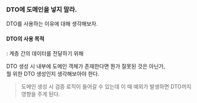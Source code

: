 ### DTO에 도메인을 넣지 말라.

DTO를 사용하는 이유에 대해 생각해보자.

#### DTO의 사용 목적

: 계층 간의 데이터를 전달하기 위해

DTO 생성 시 내부에 도메인 객체가 존재한다면 뭔가 잘못된 것은 아닌가,  
뭘 위한 DTO 생성인지 생각해보아야 한다.

> 도메인 생성 시 검증 로직이 들어갈 수 있는데 이 때 예외가 발생하면 DTO까지 영향을 주게 된다.
